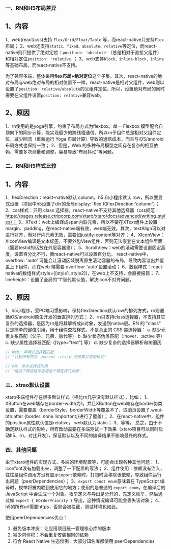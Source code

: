 ### 一、RN和H5布局差异
## 1、内容
1、web(react/css)支持 `Flex/Grid/Float/Table` 等，而react-native只支持`Flex`布局；
2、web还支持`static、fixed、absolute、relative`等定位，而react-native则只提供了绝对定位：`position: 'absolute'`（总是相对于直接父组件）和相对定位`position: 'relative'`；
3、web支持`block、inline-block、inline`等基础布局，而react-native不支持。

为了兼容多端，整体采用**flex布局+绝对定位**这个子集。其次，react-native的绝对布局与web绝对布局的相对位置不一样，react-native是相对父组件，web则以设置了`position: relative/absolute`的父组件定位。所以，设置绝对布局的同时需要在父组件设置`position: relative`兼容web。

## 2、原因
1、rn使用的是yoga引擎，约束了布局方式为flexbox。单一 Flexbox 模型配合自顶向下的同步计算，能实现最少的跨线程通信。所以rn子组件总是相对父组件定位，减少回流（重新运行 Yoga 布局计算）导致的通信成本，而且与iOS/android布局方式也保持一致；
2、但是，Web 的多种布局模型之间存在复杂的相互依赖，需要多次测量和调整，容易导致“布局抖动”等问题。

### 二、RN和H5样式比较
## 1、内容
1、flexDirection：react-native默认 column，h5 和小程序默认 row，所以要显式设置（项目中h5设置了div的全局display: 'flex'和flexDirection:'column'）；
2、css样式：只用 class 选择器，react-native不支持其他选择器（css规范：https://pages.release.ctripcorp.com/xtaro/xtaro/docs/advanced/writing_styles）；
3、XText：web上编译成span内联元素，所以不要在XText组件上设置margin、padding，在react-native端有效，web端无效。其次，textAlign可以对<Text>进行对齐，而对<span>行内元素无效，需要如justify-content等对齐；
4、XIconView：XIconView编译是文本标签，不要外包View组件，否则无法嵌套在文本组件里面（需要testid的话放在外层容器里）；
5、ScrollView：web的滚动需要设置固定高度，设置百分比不行，而react-native可以设置百分比。 react-native中，overflow: 'auto' 可能会让滚动区域脱离原生滚动容器的布局，导致内容溢出并覆盖上下组件，而在web 端需要 overflow: 'auto'设置滚动；
6、数组样式：react-native的数组样式style={[style1, style2]}，在web上不支持，会直接报错；
7、lineheight：设置了全局的“1”替代默认值，解决icon不对齐问题。

## 2、原因
1、h5小程序，受PC端习惯影响，保持flexDirection默认row的排列方式，rn则遵循iOS/android原生开发的垂直排列方式；
2、rn只支持class选择器，不支持其它复杂的选择器，是因为rn是将其解析成js对象，发送到native层。RN 的 "class" 只是简单的键值引用，用于组件查找样式，不是真正的 CSS 类选择器：
    a. 缺少元素关系匹配（父子、兄弟、后代等）
    b. 缺少状态伪类匹配（:hover、:active 等）
    c. 缺少属性选择器匹配（[type="text"] 等）
    d. 缺少复杂的选择器解析和树遍历
```js
// Web: 声明式选择器匹配
// "找到所有符合 .parent .child 的元素并应用样式"

// RN: 命令式样式引用  
// "给这个特定组件应用这个特定样式对象"
```

### 三、xtrao默认设置
xtaro多端组件存在很多默认样式（相比rn几乎没有默认样式），比如：
1、XButton在web端存在border-width为1，并且XButton在web端存在border伪类设置，需要覆盖（borderStyle、borderWidth等覆盖不了，取消页设置了.weui-btn:after {border: none !important;}进行了覆盖）；
2、在react-native中，组件的position属性默认值是relative， web默认为static；
3、等等。
总之，由于不确定默认样式的影响，所有改动需要在多端测试一下效果（xtaro项目可以同时启动h5、rn，对比开发），保证默认以及不同的编译结果不影响最终的样式。

### 四、其他问题
由于xtaro组件的实现方式、多端的环境配置等，可能会出现各种其他问题：
1、iconfont没有加载出来，调整了一下配置的写法；
2、组件使用：依赖没有注入，往往是组件调用方没有显示`import`依赖时，打包时会移除该依赖，导致组件运行出问题（peerDependencies）；
3、`export const enum`意味着在 TypeScript 编译时，枚举将被内联到使用它的地方；使用的是普通的 `export enum`，在编译后的 JavaScript 中会生成一个对象。枚举定义与导出是分开的，先定义枚举，然后通过如 `export { EOrderPriority }` 导出，这种情况编译可能会丢失该对象；
4、h5的所有url需要https，否则会被拦截，测试环境也如此。


使用peerDependencies优点：
1. 避免版本冲突：让应用项目统一管理核心库的版本
2. 减少包体积：不会重复安装相同的依赖
3. 符合 React Native 生态惯例：大部分知名库都使用 peerDependencies
